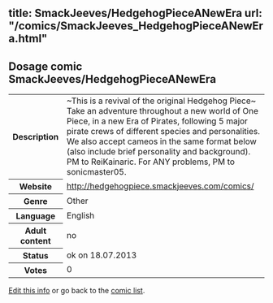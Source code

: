 title: SmackJeeves/HedgehogPieceANewEra
url: "/comics/SmackJeeves_HedgehogPieceANewEra.html"
---
Dosage comic SmackJeeves/HedgehogPieceANewEra
-----------------------------------------

<p id="msg"></p>
<script type="text/javascript">
if (window.location.search === '?edit_info_mail=sent_ok') {
  var elem = document.getElementById("msg");
  elem.innerHTML = 'Edited information sucessfully sent for review, which is usually done daily. Thanks!';
  elem.className = 'ok';
}
</script>
<table class="comicinfo">
<tr>
<th>Description</th><td>~This is a revival of the original Hedgehog Piece~ Take an adventure throughout a new world of One Piece, in a new Era of Pirates, following 5 major pirate crews of different species and personalities. We also accept cameos in the same format below (also include brief personality and background). PM to ReiKainaric. For ANY problems, PM to sonicmaster05.</td>
</tr>
<tr>
<th>Website</th><td><a href="http://hedgehogpiece.smackjeeves.com/comics/">http://hedgehogpiece.smackjeeves.com/comics/</a></td>
</tr>
<tr>
<th>Genre</th><td>Other</td>
</tr>
<tr>
<th>Language</th><td>English</td>
</tr>
<tr>
<th>Adult content</th><td>no</td>
</tr>
<tr>
<th>Status</th><td>ok on 18.07.2013</td>
</tr>
<tr>
<th>Votes</th><td>0</td>
</tr>
</table>

[Edit this info](SmackJeeves_HedgehogPieceANewEra_edit.html) or go back to the [comic list](../comic-index.html).
